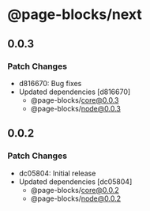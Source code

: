 # @page-blocks/next

## 0.0.3

### Patch Changes

- d816670: Bug fixes
- Updated dependencies [d816670]
  - @page-blocks/core@0.0.3
  - @page-blocks/node@0.0.3

## 0.0.2

### Patch Changes

- dc05804: Initial release
- Updated dependencies [dc05804]
  - @page-blocks/core@0.0.2
  - @page-blocks/node@0.0.2
